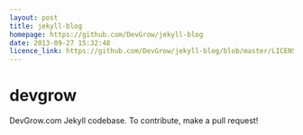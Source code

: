 ```yaml
---
layout: post
title: jekyll-blog
homepage: https://github.com/DevGrow/jekyll-blog
date: 2013-09-27 15:32:48
licence_link: https://github.com/DevGrow/jekyll-blog/blob/master/LICENSE
---
```

devgrow
=======

DevGrow.com Jekyll codebase.  To contribute, make a pull request!

